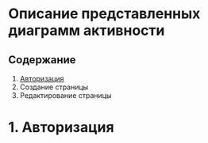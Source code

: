 # Описание представленных диаграмм активности

## Содержание  
1. [Авторизация](#1-Авторизация)
2. Создание страницы
3. Редактирование страницы

# 1. Авторизация

